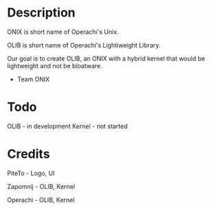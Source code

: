 # Description
ONIX is short name of Operachi's Unix.

OLIB is short name of Operachi's Lightiweight Library.

Our goal is to create OLIB, an ONIX with a hybrid kernel that would be lightweight and not be bloatware.

- Team ONIX
# Todo
OLIB - in development
Kernel - not started
# Credits
PiteTo - Logo, UI

Zapomnij - OLIB, Kernel

Operachi - OLIB, Kernel
